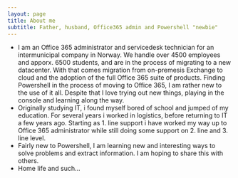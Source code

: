 ```yaml
---
layout: page
title: About me
subtitle: Father, husband, Office365 admin and Powershell "newbie"
---
```


<ul class="fa-ul">
  <li><span class="fa-li"><i class="fa fa-briefcase"></i></span>I am an Office 365 administrator and servicedesk technician for an intermunicipal company in Norway. We handle over 4500 employees and apporx. 6500 students, and are in the process of migrating to a new datacenter. With that comes migration from on-premesis Exchange to cloud and the adoption of the full Office 365 suite of products. Finding Powershell in the process of moving to Office 365, I am rather new to the use of it all. Despite that I love trying out new things, playing in the console and learning along the way.  </li>
  <li><span class="fa-li"><i class="fa fa-graduation-cap"></i></span>Originally studying IT, i found myself bored of school and jumped of my education.
For several years i worked in logistics, before returning to IT a few years ago.
Starting as 1. line support i have worked my way up to Office 365 administrator while still doing some support on 2. line and 3. line level.  </li>
  <li><span class="fa-li"><i class="fa fa-terminal"></i></span>Fairly new to Powershell, I am learning new and interesting ways to solve problems and extract information. I am hoping to share this with others.  </li>
  <li><span class="fa-li"><i class="fa fa-home"></i></span>Home life and such...  </li>
</ul>
